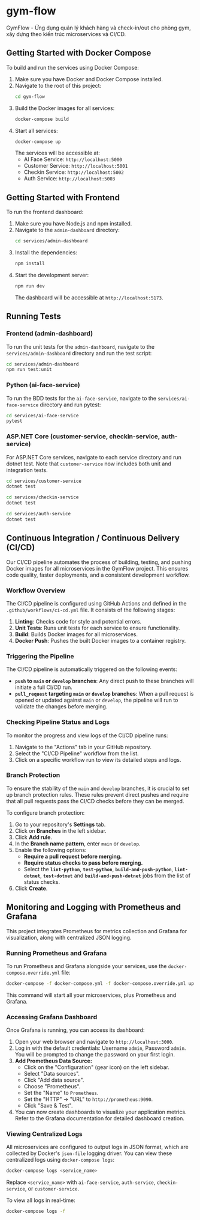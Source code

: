 # gym-flow
GymFlow - Ứng dụng quản lý khách hàng và check-in/out cho phòng gym, xây dựng theo kiến trúc microservices và CI/CD.

## Getting Started with Docker Compose

To build and run the services using Docker Compose:

1.  Make sure you have Docker and Docker Compose installed.
2.  Navigate to the root of this project:
    ```bash
    cd gym-flow
    ```
3.  Build the Docker images for all services:
    ```bash
    docker-compose build
    ```
4.  Start all services:
    ```bash
    docker-compose up
    ```
    The services will be accessible at:
    - AI Face Service: `http://localhost:5000`
    - Customer Service: `http://localhost:5001`
    - Checkin Service: `http://localhost:5002`
    - Auth Service: `http://localhost:5003`

## Getting Started with Frontend

To run the frontend dashboard:

1.  Make sure you have Node.js and npm installed.
2.  Navigate to the `admin-dashboard` directory:
    ```bash
    cd services/admin-dashboard
    ```
3.  Install the dependencies:
    ```bash
    npm install
    ```
4.  Start the development server:
    ```bash
    npm run dev
    ```
    The dashboard will be accessible at `http://localhost:5173`.

## Running Tests

### Frontend (admin-dashboard)

To run the unit tests for the `admin-dashboard`, navigate to the `services/admin-dashboard` directory and run the test script:

```bash
cd services/admin-dashboard
npm run test:unit
```

### Python (ai-face-service)

To run the BDD tests for the `ai-face-service`, navigate to the `services/ai-face-service` directory and run pytest:

```bash
cd services/ai-face-service
pytest
```

### ASP.NET Core (customer-service, checkin-service, auth-service)

For ASP.NET Core services, navigate to each service directory and run dotnet test. Note that `customer-service` now includes both unit and integration tests.

```bash
cd services/customer-service
dotnet test

cd services/checkin-service
dotnet test

cd services/auth-service
dotnet test
```

## Continuous Integration / Continuous Delivery (CI/CD)

Our CI/CD pipeline automates the process of building, testing, and pushing Docker images for all microservices in the GymFlow project. This ensures code quality, faster deployments, and a consistent development workflow.

### Workflow Overview

The CI/CD pipeline is configured using GitHub Actions and defined in the `.github/workflows/ci-cd.yml` file. It consists of the following stages:

1.  **Linting**: Checks code for style and potential errors.
2.  **Unit Tests**: Runs unit tests for each service to ensure functionality.
3.  **Build**: Builds Docker images for all microservices.
4.  **Docker Push**: Pushes the built Docker images to a container registry.

### Triggering the Pipeline

The CI/CD pipeline is automatically triggered on the following events:

*   **`push` to `main` or `develop` branches**: Any direct push to these branches will initiate a full CI/CD run.
*   **`pull_request` targeting `main` or `develop` branches**: When a pull request is opened or updated against `main` or `develop`, the pipeline will run to validate the changes before merging.

### Checking Pipeline Status and Logs

To monitor the progress and view logs of the CI/CD pipeline runs:

1.  Navigate to the "Actions" tab in your GitHub repository.
2.  Select the "CI/CD Pipeline" workflow from the list.
3.  Click on a specific workflow run to view its detailed steps and logs.

### Branch Protection

To ensure the stability of the `main` and `develop` branches, it is crucial to set up branch protection rules. These rules prevent direct pushes and require that all pull requests pass the CI/CD checks before they can be merged.

To configure branch protection:

1.  Go to your repository's **Settings** tab.
2.  Click on **Branches** in the left sidebar.
3.  Click **Add rule**.
4.  In the **Branch name pattern**, enter `main` or `develop`.
5.  Enable the following options:
    *   **Require a pull request before merging.**
    *   **Require status checks to pass before merging.**
    *   Select the **`lint-python`**, **`test-python`**, **`build-and-push-python`**, **`lint-dotnet`**, **`test-dotnet`** and **`build-and-push-dotnet`** jobs from the list of status checks.
6.  Click **Create**.

## Monitoring and Logging with Prometheus and Grafana

This project integrates Prometheus for metrics collection and Grafana for visualization, along with centralized JSON logging.

### Running Prometheus and Grafana

To run Prometheus and Grafana alongside your services, use the `docker-compose.override.yml` file:

```bash
docker-compose -f docker-compose.yml -f docker-compose.override.yml up -d
```

This command will start all your microservices, plus Prometheus and Grafana.

### Accessing Grafana Dashboard

Once Grafana is running, you can access its dashboard:

1.  Open your web browser and navigate to `http://localhost:3000`.
2.  Log in with the default credentials: Username `admin`, Password `admin`. You will be prompted to change the password on your first login.
3.  **Add Prometheus Data Source:**
    *   Click on the "Configuration" (gear icon) on the left sidebar.
    *   Select "Data sources".
    *   Click "Add data source".
    *   Choose "Prometheus".
    *   Set the "Name" to `Prometheus`.
    *   Set the "HTTP" -> "URL" to `http://prometheus:9090`.
    *   Click "Save & Test".
4.  You can now create dashboards to visualize your application metrics. Refer to the Grafana documentation for detailed dashboard creation.

### Viewing Centralized Logs

All microservices are configured to output logs in JSON format, which are collected by Docker's `json-file` logging driver. You can view these centralized logs using `docker-compose logs`:

```bash
docker-compose logs <service_name>
```

Replace `<service_name>` with `ai-face-service`, `auth-service`, `checkin-service`, or `customer-service`.

To view all logs in real-time:

```bash
docker-compose logs -f
```